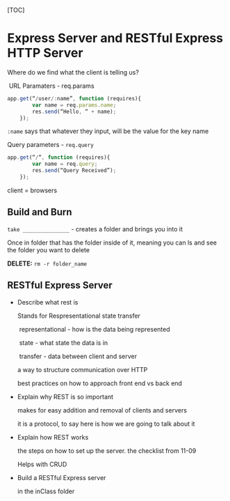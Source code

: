 [TOC]

# Express Server and RESTful Express HTTP Server

Where do we find what the client is telling us?

​	URL Paramaters - req.params

```javascript
app.get(“/user/:name”, function (requires){
        var name = req.params.name;
        res.send(“Hello, “ + name);
    });
```

`:name` says that whatever they input, will be the value for the key name

Query parameters - `req.query`

```javascript
app.get(“/“, function (requires){
        var name = req.query;
        res.send(“Query Received”);
    });
```

client = browsers

## Build and Burn

`take _______________` - creates a folder and brings you into it

Once in folder that has the folder inside of it, meaning you can ls and see the folder you want to delete 

**DELETE:** `rm -r folder_name`

## RESTful Express Server

- Describe what rest is

  Stands for Respresentational state transfer 

  ​	representational - how is the data being represented

  ​	state - what state the data is in

  ​	transfer - data between client and server

  a way to structure communication over HTTP

  best practices on how to approach front end vs back end

- Explain why REST is so important

  makes for easy addition and removal of clients and servers

  it is a protocol, to say here is how we are going to talk about it

- Explain how REST works

  the steps on how to set up the server. the checklist from 11-09

  Helps with CRUD

- Build a RESTful Express server

  in the inClass folder

